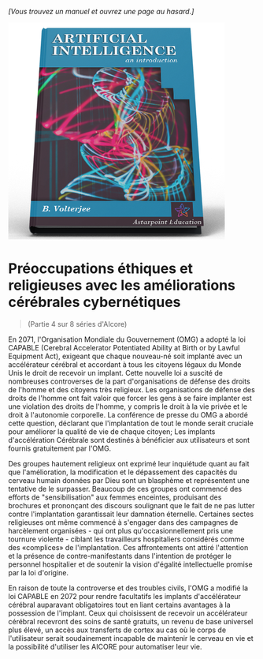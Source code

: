 *[Vous trouvez un manuel et ouvrez une page au hasard.]*

![AI Textbook](/resources/lore/textbookAI440.png)
# Préoccupations éthiques et religieuses avec les améliorations cérébrales cybernétiques
> (Partie 4 sur 8 séries d'AIcore)

En 2071, l'Organisation Mondiale du Gouvernement (OMG) a adopté la loi CAPABLE (Cerebral Accelerator Potentiated Ability at Birth or by Lawful Equipment Act), exigeant que chaque nouveau-né soit implanté avec un accélérateur cérébral et accordant à tous les citoyens légaux du Monde Unis le droit de recevoir un implant. Cette nouvelle loi a suscité de nombreuses controverses de la part d'organisations de défense des droits de l'homme et des citoyens très religieux. Les organisations de défense des droits de l'homme ont fait valoir que forcer les gens à se faire implanter est une violation des droits de l'homme, y compris le droit à la vie privée et le droit à l'autonomie corporelle. La conférence de presse du OMG a abordé cette question, déclarant que l'implantation de tout le monde serait cruciale pour améliorer la qualité de vie de chaque citoyen; Les implants d'accélération Cérébrale sont destinés à bénéficier aux utilisateurs et sont fournis gratuitement par l'OMG.

Des groupes hautement religieux ont exprimé leur inquiétude quant au fait que l'amélioration, la modification et le dépassement des capacités du cerveau humain données par Dieu sont un blasphème et représentent une tentative de le surpasser. Beaucoup de ces groupes ont commencé des efforts de "sensibilisation" aux femmes enceintes, produisant des brochures et prononçant des discours soulignant que le fait de ne pas lutter contre l'implantation garantissait leur damnation éternelle. Certaines sectes religieuses ont même commencé à s'engager dans des campagnes de harcèlement organisées - qui ont plus qu'occasionnellement pris une tournure violente - ciblant les travailleurs hospitaliers considérés comme des «complices» de l'implantation. Ces affrontements ont attiré l'attention et la présence de contre-manifestants dans l'intention de protéger le personnel hospitalier et de soutenir la vision d'égalité intellectuelle promise par la loi d'origine.

En raison de toute la controverse et des troubles civils, l'OMG a modifié la loi CAPABLE en 2072 pour rendre facultatifs les implants d'accélérateur cérébral auparavant obligatoires tout en liant certains avantages à la possession de l'implant. Ceux qui choisissent de recevoir un accélérateur cérébral recevront des soins de santé gratuits, un revenu de base universel plus élevé, un accès aux transferts de cortex au cas où le corps de l'utilisateur serait soudainement incapable de maintenir le cerveau en vie et la possibilité d'utiliser les AICORE pour automatiser leur vie.  
